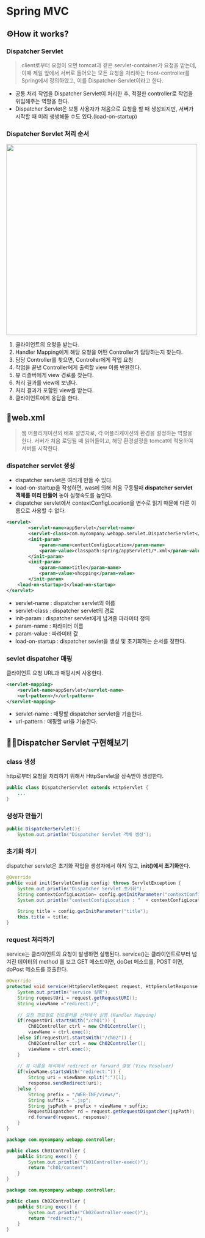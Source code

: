 
# Spring MVC

## ⚙How it works?


### Dispatcher Servlet
> client로부터 요청이 오면 tomcat과 같은 servlet-container가 요청을 받는데, 이때 제일 앞에서 서버로 들어오는 모든 요청을 처리하는 front-controller를 Spring에서 정의하였고, 이를 Dispatcher-Servlet이라고 한다.
-  공통 처리 작업을 Dispatcher Servlet이 처리한 후, 적절한 controller로 작업을 위임해주는 역할을 한다.
- Dispatcher Servlet은 보통 사용자가 처음으로 요청을 할 때 생성되지만, 서버가 시작할 때 미리 생생해둘 수도 있다.(load-on-startup)


### Dispatcher Servlet 처리 순서
<img src="https://user-images.githubusercontent.com/47289479/131480029-b495b6a0-fe8c-4836-8fff-9af0cb5f1794.png" width="500"/>

1. 클라이언트의 요청을 받는다.
2. Handler Mapping에게 해당 요청을 어떤 Controller가 담당하는지 찾는다.
3. 담당 Controller를 찾으면, Controller에게 작업 요청
4. 작업을 끝낸 Controller에게 출력할 view 이름 반환한다.
5. 뷰 리졸버에게 view 경로를 찾는다.
6. 처리 결과를 view에  보낸다.
7. 처리 결과가 포함된 view를 받는다.
8. 클라이언트에게 응답을 한다.

## 📃web.xml
> 웹 어플리케이션의 배포 설명자로, 각 어플리케이션의 환경을 설정하는 역할을 한다.
서버가 처음 로딩될 때 읽어들이고, 해당 환경설정을 tomcat에 적용하여 서버를 시작한다.

### dispatcher servlet 생성
- dispatcher servlet은 여러개 만들 수 있다.
- load-on-startup을 작성하면, was에 의해 처음 구동될때 **dispatcher servlet 객체를 미리 만들어** 놓아 실행속도를 높인다.
- dispatcher servlet에서 contextConfigLocation을 변수로 읽기 때문에 다른 이름으로 사용할 수 없다.
```xml
<servlet>
		<servlet-name>appServlet</servlet-name>
		<servlet-class>com.mycompany.webapp.servlet.DispatcherServlet</servlet-class>
		<init-param>
			<param-name>contextConfigLocation</param-name> 
			<param-value>classpath:spring/appServlet1/*.xml</param-value> 
		</init-param>
		<init-param>
			<param-name>title</param-name>
			<param-value>shopping</param-value>
		</init-param>
	<load-on-startup>1</load-on-startup> 
</servlet>
```
- servlet-name : dispatcher servlet의 이름
- servlet-class : dispatcher servlet의 경로
- init-param : dispatcher servlet에게 넘겨줄 파라미터 정의
- param-name : 파라미터 이름
- param-value : 파라미터 값
- load-on-startup : dispatcher sevlet을 생성 및 초기화하는 순서를 정한다. 

### sevlet dispatcher 매핑
 클라이언트 요청 URL과 매핑시켜 사용한다.
```xml
<servlet-mapping>
	<servlet-name>appServlet</servlet-name> 
	<url-pattern>/</url-pattern>
</servlet-mapping>
```
- servlet-name : 매핑할 dispatcher servlet을 기술한다.
- url-pattern : 매핑할 url을 기술한다.



## 👨‍💻Dispatcher Servlet 구현해보기

### class 생성
http로부터 요청을 처리하기 위해서 HttpServlet을 상속받아 생성한다. 
```java
public class DispatcherServlet extends HttpServlet {
	...
}
```

### 생성자 만들기
```java
public DispatcherServlet(){
	System.out.println("Dispatcher Servlet 객체 생성");
```

### 초기화 하기
dispatcher servlet은 초기화 작업을 생성자에서 하지 않고, **init()에서 초기화**한다.
```java
@Override
public void init(ServletConfig config) throws ServletException {
	System.out.println("Dispatcher Servlet 초기화");
	String contextConfigLocation= config.getInitParameter("contextConfigLocation");
	System.out.println("contextConfigLocation : "  + contextConfigLocation);
	
	String title = config.getInitParameter("title");
	this.title = title;
}
```

### request 처리하기
service는 클라이언트의 요청이 발생하면 실행된다.
service()는 클라이언트로부터 넘겨진 데이터의 method 를 보고 GET 메소드이면, doGet 메소드를, POST 이면, doPost 메소드를 호출한다.
```java
@Override
protected void service(HttpServletRequest request, HttpServletResponse response) throws ServletException, IOException{
	System.out.println("service 실행");
	String requestUri = request.getRequestURI(); 
	String viewName ="redirect:/";
	
	// 요청 경로별로 컨트롤러를 선택해서 실행 (Handler Mapping)
	if(requestUri.startsWith("/ch01")) { 
		Ch01Controller ctrl = new Ch01Controller();
		viewName = ctrl.exec();
	}else if(requestUri.startsWith("/ch02")) {
		Ch02Controller ctrl = new Ch02Controller();
		viewName = ctrl.exec();
	}
	
	// 뷰 이름을 해석해서 redirect or forward 결정 (View Resolver)
	if(viewName.startsWith("redirect:")) {
		String uri = viewName.split(":")[1];
		response.sendRedirect(uri);  
	}else {
		String prefix = "/WEB-INF/views/";
		String suffix = ".jsp";
		String jspPath = prefix + viewName + suffix;
		RequestDispatcher rd = request.getRequestDispatcher(jspPath);
		rd.forward(request, response);
	}
}
```
```java
package com.mycompany.webapp.controller;

public class Ch01Controller {
	public String exec() {
		System.out.println("Ch01Controller-exec()");
		return "ch01/content";
	}
}
```
```java
package com.mycompany.webapp.controller;

public class Ch02Controller {
	public String exec() {
		System.out.println("Ch02Controller-exec()");
		return "redirect:/";
	}
}
```